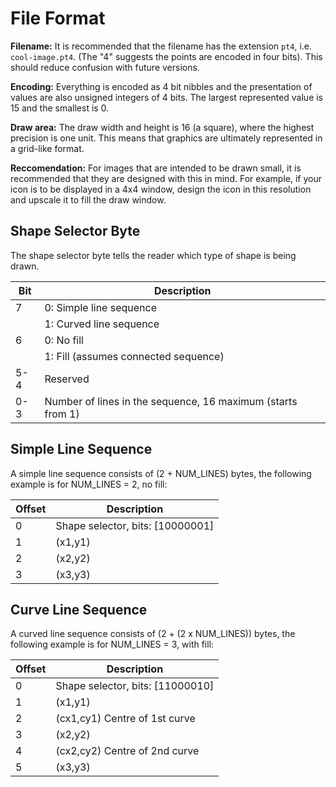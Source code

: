 # File Format

**Filename:** It is recommended that the filename has the extension `pt4`, i.e.
`cool-image.pt4`. (The "4" suggests the points are encoded in four bits). This
should reduce confusion with future versions.

**Encoding:** Everything is encoded as 4 bit nibbles and the presentation of
values are also unsigned integers of 4 bits. The largest represented value is
15 and the smallest is 0.

**Draw area:** The draw width and height is 16 (a square), where the highest
precision is one unit. This means that graphics are ultimately represented in a
grid-like format.

**Reccomendation:** For images that are intended to be drawn small, it is
recommended that they are designed with this in mind. For example, if your icon
is to be displayed in a 4x4 window, design the icon in this resolution and
upscale it to fill the draw window.

## Shape Selector Byte

The shape selector byte tells the reader which type of shape is being drawn.

|Bit|Description                                                |
|---|-----------------------------------------------------------|
|7  |0: Simple line sequence                                    |
|   |1: Curved line sequence                                    |
|6  |0: No fill                                                 |
|   |1: Fill (assumes connected sequence)                       |
|5-4|Reserved                                                   |
|0-3|Number of lines in the sequence, 16 maximum (starts from 1)|

## Simple Line Sequence

A simple line sequence consists of (2 + NUM_LINES) bytes, the following example
is for NUM_LINES = 2, no fill:

|Offset|Description                     |
|------|--------------------------------|
|0     |Shape selector, bits: [10000001]|
|1     |(x1,y1)                         |
|2     |(x2,y2)                         |
|3     |(x3,y3)                         |

## Curve Line Sequence

A curved line sequence consists of (2 + (2 x NUM_LINES)) bytes, the following
example is for NUM_LINES = 3, with fill:

|Offset|Description                     |
|------|--------------------------------|
|0     |Shape selector, bits: [11000010]|
|1     |(x1,y1)                         |
|2     |(cx1,cy1) Centre of 1st curve   |
|3     |(x2,y2)                         |
|4     |(cx2,cy2) Centre of 2nd curve   |
|5     |(x3,y3)                         |
